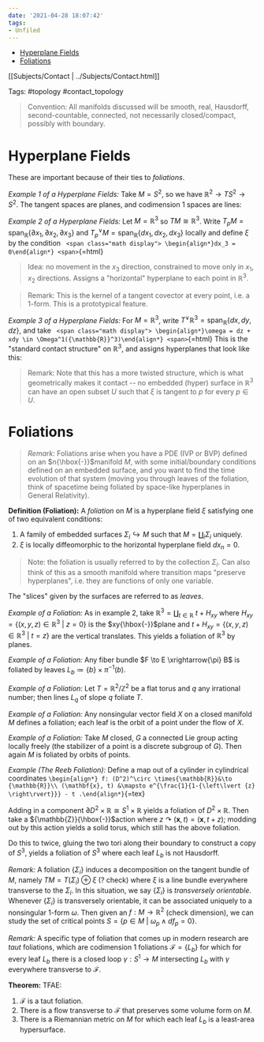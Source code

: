 ```yaml
---
date: '2021-04-28 18:07:42'
tags:
- Unfiled
---
```


-   [Hyperplane Fields](#hyperplane-fields)
-   [Foliations](#foliations)














[[Subjects/Contact | ../Subjects/Contact.html]]

Tags: \#topology \#contact_topology

> Convention: All manifolds discussed will be smooth, real, Hausdorff, second-countable, connected, not necessarily closed/compact, possibly with boundary.

Hyperplane Fields
=================

These are important because of their ties to *foliations*.

*Example 1 of a Hyperplane Fields:* Take $M=S^2$, so we have ${\mathbb{R}}^2 \to TS^2 \to S^2$. The tangent spaces are planes, and codimension 1 spaces are lines:

*Example 2 of a Hyperplane Fields:* Let $M = {\mathbb{R}}^3$ so $TM \cong {\mathbb{R}}^3$. Write $T_pM = {\operatorname{span}}_{\mathbb{R}}\left\{{\partial x_1, \partial x_2, \partial x_3}\right\}$ and $T_p {}^{ \vee }M = {\operatorname{span}}_{\mathbb{R}}\left\{{dx_1, dx_2, dx_3}\right\}$ locally and define $\xi$ by the condition `
<span class="math display">
\begin{align*}dx_3 = 0\end{align*}
<span>`{=html}

> Idea: no movement in the $x_3$ direction, constrained to move only in $x_1, x_2$ directions. Assigns a "horizontal" hyperplane to each point in ${\mathbb{R}}^3$.

> Remark: This is the kernel of a tangent covector at every point, i.e. a 1-form. This is a prototypical feature.

*Example 3 of a Hyperplane Fields:* For $M={\mathbb{R}}^3$, write $T {}^{ \vee }{\mathbb{R}}^3 = {\operatorname{span}}_{\mathbb{R}}\left\{{dx, dy, dz}\right\}$, and take `
<span class="math display">
\begin{align*}\omega = dz + xdy \in \Omega^1({\mathbb{R}}^3)\end{align*}
<span>`{=html} This is the "standard contact structure" on ${\mathbb{R}}^3$, and assigns hyperplanes that look like this:

> Remark: Note that this has a more twisted structure, which is what geometrically makes it contact -- no embedded (hyper) surface in ${\mathbb{R}}^3$ can have an open subset $U$ such that $\xi$ is tangent to $p$ for every $p\in U$.

Foliations
==========

> *Remark:* Foliations arise when you have a PDE (IVP or BVP) defined on an $n{\hbox{-}}$manifold $M$, with some initial/boundary conditions defined on an embedded surface, and you want to find the time evolution of that system (moving you through leaves of the foliation, think of spacetime being foliated by space-like hyperplanes in General Relativity).

**Definition (Foliation):** A *foliation* on $M$ is a hyperplane field $\xi$ satisfying one of two equivalent conditions:

1.  A family of embedded surfaces $\Sigma_i \hookrightarrow M$ such that $M = {\textstyle\coprod}_i \Sigma_i$ uniquely.
2.  $\xi$ is locally diffeomorphic to the horizontal hyperplane field $dx_n = 0$.

> Note: the foliation is usually referred to by the collection $\Sigma_i$. Can also think of this as a smooth manifold where transition maps "preserve hyperplanes", i.e. they are functions of only one variable.

The "slices" given by the surfaces are referred to as *leaves*.

*Example of a Foliation:* As in example 2, take ${\mathbb{R}}^3 = {\textstyle\coprod}_{t\in {\mathbb{R}}} ~t + H_{xy}$ where $H_{xy} = \left\{{(x,y,z) \in {\mathbb{R}}^3 {~\mathrel{\Big|}~}z=0}\right\}$ is the $xy{\hbox{-}}$plane and $t+ H_{xy} = \left\{{(x,y,z) \in {\mathbb{R}}^3 {~\mathrel{\Big|}~}t = z}\right\}$ are the vertical translates. This yields a foliation of ${\mathbb{R}}^3$ by planes.

*Example of a Foliation:* Any fiber bundle $F \to E \xrightarrow{\pi} B$ is foliated by leaves $L_b \coloneqq\left\{{b}\right\} \times\pi^{-1}(b)$.

*Example of a Foliation*: Let $T = {\mathbb{R}}^2/{\mathbb{Z}}^2$ be a flat torus and $q$ any irrational number; then lines $L_q$ of slope $q$ foliate $T$.

*Example of a Foliation:* Any nonsingular vector field $X$ on a closed manifold $M$ defines a foliation; each leaf is the orbit of a point under the flow of $X$.

*Example of a Foliation:* Take $M$ closed, $G$ a connected Lie group acting locally freely (the stabilizer of a point is a discrete subgroup of $G$). Then again $M$ is foliated by orbits of points.

*Example (The Reeb Foliation):* Define a map out of a cylinder in cylindrical coordinates `\begin{align*}
f: (D^2)^\circ \times{\mathbb{R}}&\to {\mathbb{R}}\\
(\mathbf{x}, t) &\mapsto e^{\frac{1}{1-{\left\lvert {z} \right\rvert}}} - t
.\end{align*}`{=tex}

Adding in a component ${{\partial}}D^2 \times{\mathbb{R}}\cong S^1 \times{\mathbb{R}}$ yields a foliation of $D^2 \times{\mathbb{R}}$. Then take a ${\mathbb{Z}}{\hbox{-}}$action where $z\curvearrowright(\mathbf{x}, t) = (\mathbf{x}, t+z)$; modding out by this action yields a solid torus, which still has the above foliation.

Do this to twice, gluing the two tori along their boundary to construct a copy of $S^3$, yields a foliation of $S^3$ where each leaf $L_b$ is not Hausdorff.

*Remark:* A foliation $\left\{{\Sigma_i}\right\}$ induces a decomposition on the tangent bundle of $M$, namely $TM = T(\Sigma_i) \oplus \xi$ (? check) where $\xi$ is a line bundle everywhere transverse to the $\Sigma_i$. In this situation, we say $\left\{{\Sigma_i}\right\}$ is *transversely orientable*. Whenever $\left\{{\Sigma_i}\right\}$ is transversely orientable, it can be associated uniquely to a nonsingular 1-form $\omega$. Then given an $f: M\to {\mathbb{R}}^2$ (check dimension), we can study the set of critical points $S = \left\{{p\in M {~\mathrel{\Big|}~}\omega_p \wedge df_p = 0}\right\}$.

*Remark:* A specific type of foliation that comes up in modern research are *taut* foliations, which are codimension 1 foliations $\mathcal{F} = \left\{{L_b}\right\}$ for which for every leaf $L_b$ there is a closed loop $\gamma: S^1 \to M$ intersecting $L_b$ with $\gamma$ everywhere transverse to $\mathcal{F}$.

**Theorem:** TFAE:

1.  $\mathcal{F}$ is a taut foliation.
2.  There is a flow transverse to $\mathcal{F}$ that preserves some volume form on $M$.
3.  There is a Riemannian metric on $M$ for which each leaf $L_b$ is a least-area hypersurface.
